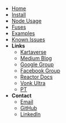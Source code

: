 <!-- docs/_sidebar.md -->
- [Home](/)
- [Install](install)
- [Node Usage](usage)
- [Fuses](fuses)
- [Examples](examples)
- [Known Issues](known)
- **Links**
  - [Kartaverse](https://github.com/kartaverse)
  - [Medium Blog](https://medium.com/@andrewhazelden)
  - [Google Group](https://groups.google.com/g/kartaverse/)
  - [Facebook Group](https://www.facebook.com/groups/kartavr)
  - [Reactor Docs](https://kartaverse.github.io/Reactor-Docs/#/reactor)
  - [Vonk Ultra](https://gitlab.com/AndrewHazelden/Vonk)
  - [PT](https://github.com/kartaverse/PT-Data-Nodes-Docs/)
- **Contact**
  - [Email](mailto:andrew@andrewhazelden.com)
  - [GitHub](https://github.com/AndrewHazelden)
  - [LinkedIn](https://www.linkedin.com/in/andrewhazelden/)
